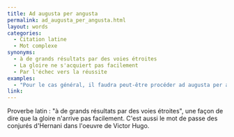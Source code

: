 ```yaml
---
title: Ad augusta per angusta
permalink: ad_augusta_per_angusta.html
layout: words
categories:
  - Citation latine
  - Mot complexe
synonyms:
  - à de grands résultats par des voies étroites
  - La gloire ne s'acquiert pas facilement
  - Par l'échec vers la réussite
examples:
  - "Pour le cas général, il faudra peut-être procéder ad augusta per angustaet adopter un modus opérandi suivant un vent catabatique..."
link: 
---
```


Proverbe latin : "à de grands résultats par des voies étroites", une façon de dire que la gloire n'arrive pas facilement.
C'est aussi le mot de passe des conjurés d'Hernani dans l'oeuvre de Victor Hugo.


